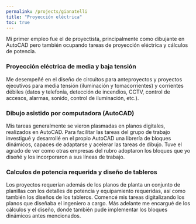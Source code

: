 ```yaml
---
permalink: /projects/gianatelli
title: "Proyección eléctrica"
toc: true
---
```


Mi primer empleo fue el de proyectista, principalmente como dibujante en AutoCAD
pero también ocupando tareas de proyección eléctrica y cálculos de potencia.

### Proyección eléctrica de media y baja tensión
Me desempeñé en el diseño de circuitos para anteproyectos y proyectos ejecutivos
para media tensión (iluminación y tomacorrientes) y corrientes débiles (datos y
telefonía, detección de incendios, CCTV, control de accesos, alarmas, sonido, 
control de iluminación, etc.).

### Dibujo asistido por computadora (AutoCAD)
Mis tareas generalmente se vieron plasmadas en planos digitales, realizados en
AutoCAD. Para facilitar las tareas del grupo de trabajo investigué y desarrollé
en el propio AutoCAD una librería de bloques dinámicos, capaces de adaptarse y
acelerar las tareas de dibujo. Tuve el agrado de ver como otras empresas del
rubro adoptaron los bloques que yo diseñé y los incorporaron a sus líneas de
trabajo.

### Calculos de potencia requerida y diseño de tableros
Los proyectos requerían además de los planos de planta un conjunto de planillas
con los detalles de potencia y equipamiento requeridas, así como también los
diseños de los tableros. Comencé mis tareas digitalizando los planos que 
diseñaba el ingeniero a cargo. Más adelante me encargué de los cálculos y el
diseño, donde también pude implementar los bloques dinámicos antes mencionados.
